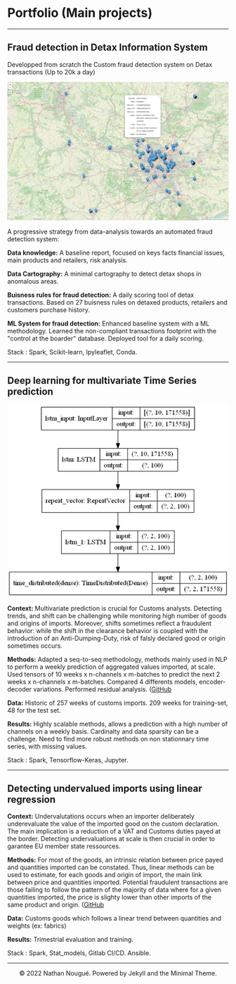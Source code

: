 # Portfolio (Main projects)
---
## Fraud detection in Detax Information System

Developped from scratch the Custom fraud detection system on Detax transactions (Up to 20k a day)

<center><img src="images/carto_detaxe.png" width="800"/></center>

A progressive strategy from data-analysis towards an automated fraud detection system: 

**Data knowledge:** A baseline report, focused on keys facts financial issues, main products and retailers, risk analysis. 

**Data Cartography:** A minimal cartography to detect detax shops in anomalous areas. 

**Buisness rules for fraud detection:** A daily scoring tool of detax transactions. Based on 27 buisness rules on detaxed products, retailers and customers purchase history. 

**ML System for fraud detection:** Enhanced baseline system with a ML methodology. Learned the non-compliant transactions footprint with the "control at the boarder" database. Deployed tool for a daily scoring.

Stack : Spark, Scikit-learn, Ipyleaflet, Conda.

---
## Deep learning for multivariate Time Series prediction

<center><img src="images/model_enc_dec.png" width="800"/></center>

**Context:** Multivariate prediction is crucial for Customs analysts. Detecting trends, and shift can be challenging while monitoring high number of goods and origins of imports. Moreover, shifts sometimes reflect a fraudulent behavior: while the shift in the clearance behavior is coupled with the introduction of an Anti-Dumping-Duty, risk of falsly declared good or origin sometimes occurs.  

**Methods:** Adapted a seq-to-seq methodology, methods mainly used in NLP to perform a weekly prediction of aggregated values imported, at scale. Used tensors of 10 weeks x n-channels x m-batches to predict the next 2 weeks x n-channels x m-batches. Compared 4 differents models, encoder-decoder variations. Performed residual analysis. ([GitHub](https://github.com/Nathannous/my_portfolio/sample_code/monitoring/)

**Data:** Historic of 257 weeks of customs imports. 209 weeks for training-set, 48 for the test set.  

**Results:** Highly scalable methods, allows a prediction with a high number of channels on a weekly basis. Cardinalty and data sparsity can be a challenge. Need to find more robust methods on non stationnary time series, with missing values. 

Stack : Spark, Tensorflow-Keras, Jupyter.

---
## Detecting undervalued imports using linear regression

**Context:** Undervalutations occurs when an importer deliberately underevaluate the value of the imported good on the custom declaration. The main implication is a reduction of a VAT and Customs duties payed at the border. Detecting undervaluations at scale is then crucial in order to garantee EU member state ressources. 

**Methods:** For most of the goods, an intrinsic relation between price payed and quantities imported can be constated. Thus, linear methods can be used to estimate, for each goods and origin of import, the main link between price and quantities imported. Potential fraudulent transactions are those failing to follow the pattern of the majority of data where for a given quantities imported, the price is slighty lower than other imports of the same product and origin. ([GitHub](https://github.com/Nathannous/my_portfolio/sample_code/undervaluation/)

**Data:** Customs goods which follows a linear trend between quantities and weights (ex: fabrics)

**Results:** Trimestrial evaluation and training. 

Stack : Spark, Stat_models, Gitlab CI/CD. Ansible.


---
<center>© 2022 Nathan Nougué. Powered by Jekyll and the Minimal Theme.</center>
